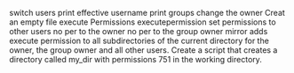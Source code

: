 switch users
print effective username
 print groups
change the owner
Creat an empty file
 execute
Permissions
executepermission
set permissions to other users no per to the owner no per to the group owner
mirror
adds execute permission to all subdirectories of the current directory for the owner, the group owner and all other users.
Create a script that creates a directory called my_dir with permissions 751 in the working directory.
